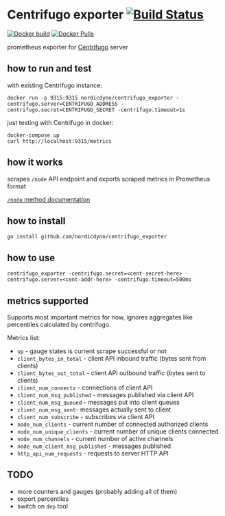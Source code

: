 # Centrifugo exporter [![Build Status](https://travis-ci.org/nordicdyno/centrifugo_exporter.svg)][travis]

[![Docker build](https://img.shields.io/docker/build/nordicdyno/centrifugo_exporter.svg)][hub]
[![Docker Pulls](https://img.shields.io/docker/pulls/nordicdyno/centrifugo_exporter.svg)][hub]

prometheus exporter for [Centrifugo](https://github.com/centrifugal/centrifugo) server

## how to run and test

with existing Centrifugo instance:

    docker run -p 9315:9315 nordicdyno/centrifugo_exporter -centrifugo.server=CENTRIFUGO_ADDRESS -centrifugo.secret=CENTRIFUGO_SECRET -centrifugo.timeout=1s

just testing with Centrifugo in docker:

    docker-compose up
    curl http://localhost:9315/metrics

## how it works

scrapes `/node` API endpoint and exports scraped metrics in Prometheus format

[`/node` method documentation](https://fzambia.gitbooks.io/centrifugal/content/server/api.html#node-centrifugo--140)

## how to install

    go install github.com/nordicdyno/centrifugo_exporter

## how to use

    centrifugo_exporter -centrifugo.secret=<cent-secret-here> -centrifugo.server=<cent-addr-here> -centrifugo.timeout=500ms

## metrics supported

Supports most important metrics for now, ignores aggregates like percentiles calculated by centrifugo.

Metrics list:

* `up` - gauge states is current scrape successful or not
* `client_bytes_in_total` - client API inbound traffic (bytes sent from clients)
* `client_bytes_out_total` - client API outbound traffic (bytes sent to clients)
* `client_num_connectz` - connections of client API
* `client_num_msg_published` - messages published via client API
* `client_num_msg_queued` - messages put into client queues
* `client_num_msg_sent`- messages actually sent to client
* `client_num_subscribe` - subscribes via client API
* `node_num_clients` - current number of connected authorized clients
* `node_num_unique_clients` - current number of unique clients connected
* `node_num_channels` - current number of active channels
* `node_num_client_msg_published` -  messages published
* `http_api_num_requests` - requests to server HTTP API

## TODO

* more counters and gauges (probably adding all of them)
* export percentiles
* switch on `dep` tool

[travis]: https://travis-ci.org/nordicdyno/centrifugo_exporter
[hub]: https://hub.docker.com/r/nordicdyno/centrifugo_exporter/
